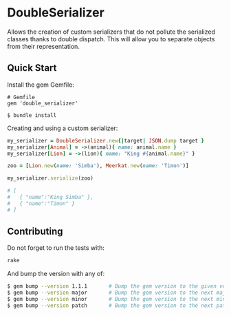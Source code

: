 # DoubleSerializer

Allows the creation of custom serializers that do not pollute the serialized classes thanks to double dispatch.
This will allow you to separate objects from their representation.


## Quick Start

Install the gem Gemfile:

```
# Gemfile
gem 'double_serializer'

$ bundle install
```

Creating and using a custom serializer:

```ruby
my_serializer = DoubleSerializer.new{|target| JSON.dump target }
my_serializer[Animal] = ->(animal){ name: animal.name }
my_serializer[Lion] = ->(lion){ name: "King #{animal.name}" }

zoo = [Lion.new(name: 'Simba'), Meerkat.new(name: 'Timon')]

my_serializer.serialize(zoo)

# [
#   { "name":"King Simba" },
#   { "name":"Timon" }
# ]

```


## Contributing

Do not forget to run the tests with:

```bash
rake
```

And bump the version with any of:

```bash
$ gem bump --version 1.1.1       # Bump the gem version to the given version number
$ gem bump --version major       # Bump the gem version to the next major level (e.g. 0.0.1 to 1.0.0)
$ gem bump --version minor       # Bump the gem version to the next minor level (e.g. 0.0.1 to 0.1.0)
$ gem bump --version patch       # Bump the gem version to the next patch level (e.g. 0.0.1 to 0.0.2)
```

